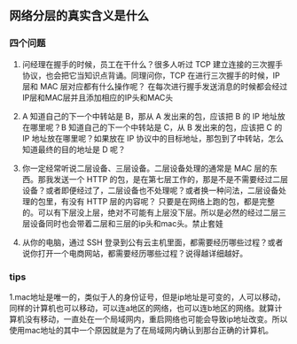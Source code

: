 ## 网络分层的真实含义是什么
### 四个问题
1. 问经理在握手的时候，员工在干什么？很多人听过 TCP 建立连接的三次握手协议，也会把它当知识点背诵。同理问你，TCP 在进行三次握手的时候，IP 层和 MAC 层对应都有什么操作呢？
在每次进行握手发送消息的时候都会经过IP层和MAC层并且添加相应的IP头和MAC头
2. A 知道自己的下一个中转站是 B，那从 A 发出来的包，应该把 B 的 IP 地址放在哪里呢？B 知道自己的下一个中转站是 C，从 B 发出来的包，应该把 C 的 IP 地址放在哪里呢？如果放在 IP 协议中的目标地址，那包到了中转站，怎么知道最终的目的地址是 D 呢？

3. 你一定经常听说二层设备、三层设备。二层设备处理的通常是 MAC 层的东西。那我发送一个 HTTP 的包，是在第七层工作的，那是不是不需要经过二层设备？或者即便经过了，二层设备也不处理呢？或者换一种问法，二层设备处理的包里，有没有 HTTP 层的内容呢？
只要是在网络上跑的包，都是完整的。可以有下层没上层，绝对不可能有上层没下层。所以是必然的经过二层三层设备同时也会带着二层和三层的ip头和mac头。禁止套娃
4. 从你的电脑，通过 SSH 登录到公有云主机里面，都需要经历哪些过程？或者说你打开一个电商网站，都需要经历哪些过程？说得越详细越好。


### tips
1.mac地址是唯一的，类似于人的身份证号，但是ip地址是可变的，人可以移动，同样的计算机也可以移动，可以连a地区的网络，也可以连b地区的网络。就算计算机没有移动，一直处在一个局域网内，重启网络也可能会导致ip地址改变。所以使用mac地址的其中一个原因就是为了在局域网内确认到那台正确的计算机。